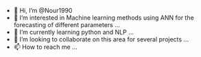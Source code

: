 - 👋 Hi, I’m @Nour1990
- 👀 I’m interested in Machine learning methods using ANN for the forecasting of different parameters  ...
- 🌱 I’m currently learning python and NLP ...
- 💞️ I’m looking to collaborate on this area for several projects ...
- 📫 How to reach me  ...

<!---
Nour1990/Nour1990 is a ✨ special ✨ repository because its `README.md` (this file) appears on your GitHub profile.
You can click the Preview link to take a look at your changes.
--->
